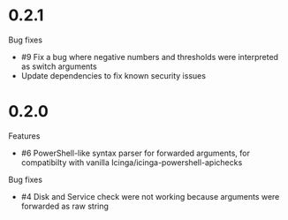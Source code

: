 # 0.2.1

Bug fixes
- #9 Fix a bug where negative numbers and thresholds were interpreted as switch arguments
- Update dependencies to fix known security issues

# 0.2.0

Features
- #6 PowerShell-like syntax parser for forwarded arguments, for compatibilty with vanilla Icinga/icinga-powershell-apichecks

Bug fixes
- #4 Disk and Service check were not working because arguments were forwarded as raw string
